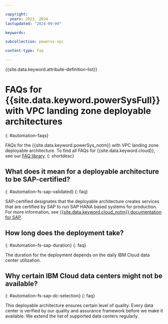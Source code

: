 ```yaml
---

copyright:
  years: 2023, 2024
lastupdated: "2024-09-09"

keywords:

subcollection: powervs-vpc

content-type: faq

---
```



{{site.data.keyword.attribute-definition-list}}


# FAQs for {{site.data.keyword.powerSysFull}} with VPC landing zone deployable architectures
{: #automation-faqs}

FAQs for the {{site.data.keyword.powerSys_notm}} with VPC landing zone deployable architecture. To find all FAQs for {{site.data.keyword.cloud}}, see our [FAQ library](/docs/faqs).
{: shortdesc}

## What does it mean for a deployable architecture to be SAP-certified?
{: #automation-fs-sap-validated}
{: faq}

SAP-certified designates that the deployable architecture creates services that are certified by SAP to run SAP HANA based systems for production. For more information, see [{{site.data.keyword.cloud_notm}} documentation for SAP](/docs/sap).

## How long does the deployment take?
{: #automation-fs-sap-duration}
{: faq}

The duration for the deployment depends on the daily IBM Cloud data center utilization.

## Why certain IBM Cloud data centers might not be available?
{: #automation-fs-sap-dc-selection}
{: faq}

This deployable architecture ensures certain level of quality. Every data center is verified by our quality and assurance framework before we make it available. We extend the list of supported data centers regularly.

